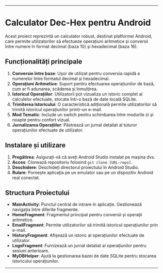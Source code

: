 

---

# Calculator Dec-Hex pentru Android

Acest proiect reprezintă un calculator robust, destinat platformei Android, care permite utilizatorilor să efectueze operațiuni aritmetice și conversii între numere în format decimal (baza 10) și hexadecimal (baza 16).

## Funcționalități principale

1. **Conversie între baze**: Ușor de utilizat pentru conversia rapidă a numerelor între formatul decimal și hexadecimal.
2. **Operațiuni Aritmetice**: Suport pentru efectuarea operațiunilor de bază, cum ar fi adunarea, scăderea și înmulțirea.
3. **Istoricul Operațiilor**: Utilizatorii pot vizualiza un istoric complet al calculelor efectuate, stocate într-o bază de date locală SQLite.
4. **Trimiterea Istoricului**: O caracteristică adițională permite utilizatorilor să trimită istoricul operațiunilor printr-un e-mail.
5. **Mod Tematic**: Include un switch pentru schimbarea între modurile zi și noapte pentru confort vizual.
6. **Jurnalizarea Operațiilor**: Păstrează un jurnal detaliat al tuturor operațiunilor efectuate de utilizator.

## Instalare și utilizare

1. **Pregătirea**: Asigurați-vă că aveți Android Studio instalat pe mașina dvs.
2. **Acces**: Clonează repositoriu folosind `git clone [URL-repo]`.
3. **Deschidere**: Deschideți directorul proiectului în Android Studio.
4. **Rulare**: Pornește aplicația pe un emulator sau pe un dispozitiv Android real conectat.

## Structura Proiectului

- **MainActivity**: Punctul central de intrare în aplicație. Gestionează navigația între diferite fragmente.
- **HomeFragment**: Fragmentul principal pentru conversii și operații aritmetice.
- **EmailFragment**: Permite utilizatorilor să trimită istoricul operațiunilor prin e-mail.
- **HistoryFragment**: Afișează un istoric al operațiunilor efectuate de utilizator.
- **LogsFragment**: Furnizează un jurnal detaliat al operațiunilor pentru sesiuni anterioare.
- **MyDBHelper**: Ajută la gestionarea bazei de date SQLite pentru stocarea istoricului operațiunilor.

---
